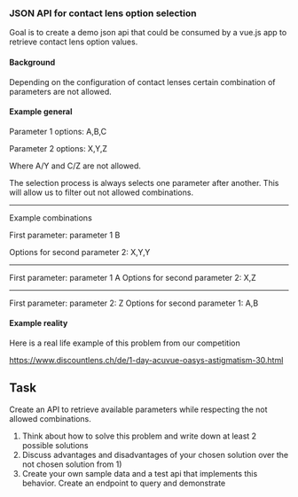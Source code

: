 ### JSON API for contact lens option selection
Goal is to create a demo json api that could be consumed by a vue.js app to retrieve contact lens option values. 

#### Background
Depending on the configuration of contact lenses certain combination of parameters are not allowed.

#### Example general
Parameter 1 options: A,B,C

Parameter 2 options: X,Y,Z

Where A/Y and C/Z are not allowed. 

The selection process is always selects one parameter after another. This will allow us to filter out not allowed combinations.

---
Example combinations

First parameter: parameter 1 B

Options for second parameter 2: X,Y,Y

---
First parameter: parameter 1 A
Options for second parameter 2: X,Z

---
First parameter: parameter 2: Z
Options for second parameter 1: A,B

#### Example reality
Here is a real life example of this problem from our competition

https://www.discountlens.ch/de/1-day-acuvue-oasys-astigmatism-30.html


## Task

Create an API to retrieve available parameters while respecting the not allowed combinations.

1. Think about how to solve this problem and write down at least 2 possible solutions
2. Discuss advantages and disadvantages of your chosen solution over the not chosen solution from 1)
3. Create your own sample data and a test api that implements this behavior. Create an endpoint to query and demonstrate

